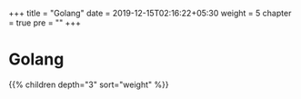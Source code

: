 +++
title = "Golang"
date = 2019-12-15T02:16:22+05:30
weight = 5
chapter = true
pre = "<b></b>"
+++

<!-- ### Golang -->

# Golang

{{% children depth="3" sort="weight" %}}
